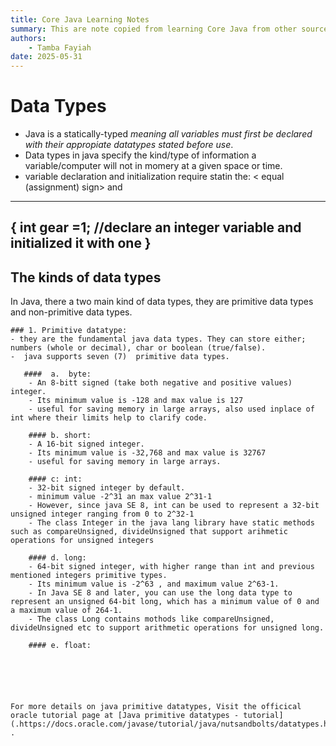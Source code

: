 ```yaml
---
title: Core Java Learning Notes
summary: This are note copied from learning Core Java from other sources
authors:
    - Tamba Fayiah
date: 2025-05-31
---
```

# Data Types
- Java is a statically-typed _meaning all variables must first be declared with their appropiate datatypes stated before use_.
- Data types in java specify the kind/type of information a variable/computer will not in momery at a given space or time. 
- variable declaration and initialization require statin the: <data type>  <variable name > < equal (assignment) sign> and <value>
--------
{
    int gear =1; //declare an  integer variable and initialized it with one
}
----------

## The kinds of data types
In Java, there a two main kind of data types, they are primitive data types and non-primitive data types.

    ### 1. Primitive datatype:
    - they are the fundamental java data types. They can store either; numbers (whole or decimal), char or boolean (true/false).  
    -  java supports seven (7)  primitive data types. 
      
       ####  a.  byte:  
        - An 8-bitt signed (take both negative and positive values) integer. 
        - Its minimum value is -128 and max value is 127
        - useful for saving memory in large arrays, also used inplace of int where their limits help to clarify code. 
        
        #### b. short: 
        - A 16-bit signed integer. 
        - Its minimum value is -32,768 and max value is 32767
        - useful for saving memory in large arrays. 
        
        #### c: int:
        - 32-bit signed integer by default. 
        - minimum value -2^31 an max value 2^31-1
        - However, since java SE 8, int can be used to represent a 32-bit unsigned integer ranging from 0 to 2^32-1
        - The class Integer in the java lang library have static methods such as compareUnsigned, divideUnsigned that support arihmetic operations for unsigned integers
        
        #### d. long:
        - 64-bit signed integer, with higher range than int and previous mentioned integers primitive types. 
        - Its minimum value is -2^63 , and maximum value 2^63-1.
        - In Java SE 8 and later, you can use the long data type to represent an unsigned 64-bit long, which has a minimum value of 0 and a maximum value of 264-1.
        - The class Long contains mothods like compareUnsigned, divideUnsigned etc to support arithmetic operations for unsigned long. 
        
        #### e. float:
        
        
        
        
        
        
    For more details on java primitive datatypes, Visit the officical oracle tutorial page at [Java primitive datatypes - tutorial](.https://docs.oracle.com/javase/tutorial/java/nutsandbolts/datatypes.html) .
